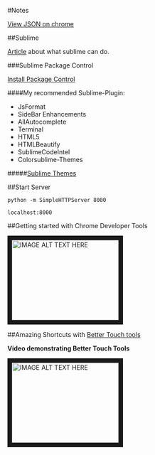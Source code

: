 #Notes

[View JSON on chrome](https://chrome.google.com/webstore/detail/jsonview/chklaanhfefbnpoihckbnefhakgolnmc?hl=en)


##Sublime

[Article](https://scotch.io/bar-talk/best-of-sublime-text-3-features-plugins-and-settings) about what sublime can do.


###Sublime Package Control

[Install Package Control](https://packagecontrol.io/installation)


####My recommended Sublime-Plugin:

- JsFormat
- Side​Bar​ Enhancements
- AllAutocomplete
- Terminal
- HTML5
- HTMLBeautify
- SublimeCodeIntel
- Colorsublime-Themes

#####[Sublime Themes](http://colorsublime.com/)


##Start Server

	python -m SimpleHTTPServer 8000

    localhost:8000

##Getting started with Chrome Developer Tools

<a href="http://www.youtube.com/watch?feature=player_embedded&v=nOEw9iiopwI
" target="_blank"><img src="http://img.youtube.com/vi/nOEw9iiopwI/0.jpg" 
alt="IMAGE ALT TEXT HERE" width="240" height="180" border="10" /></a>


##Amazing Shortcuts with [Better Touch tools](http://www.boastr.net/)

**Video demonstrating Better Touch Tools**

<a href="http://www.youtube.com/watch?feature=player_embedded&v=A1xFhreDR_k
" target="_blank"><img src="http://img.youtube.com/vi/A1xFhreDR_k/0.jpg" 
alt="IMAGE ALT TEXT HERE" width="240" height="180" border="10" /></a>
